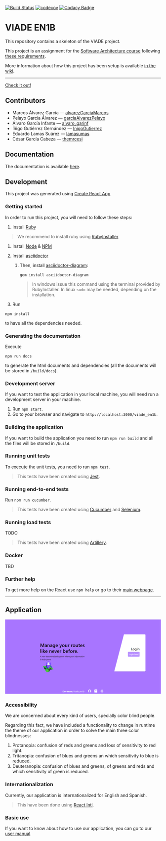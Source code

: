 [![Build Status](https://travis-ci.org/Arquisoft/viade_en1b.svg?branch=master)](https://travis-ci.org/Arquisoft/viade_en1b)
[![codecov](https://codecov.io/gh/Arquisoft/viade_en1b/branch/master/graph/badge.svg)](https://codecov.io/gh/Arquisoft/viade_en1b)
[![Codacy Badge](https://api.codacy.com/project/badge/Grade/eb242ef1364d43c4b134aa6b65acd970)](https://www.codacy.com/gh/Arquisoft/viade_en1b?utm_source=github.com&amp;utm_medium=referral&amp;utm_content=Arquisoft/viade_en1b&amp;utm_campaign=Badge_Grade)

# VIADE EN1B

This repository contains a skeleton of the VIADE project.

This project is an assignment for the [Software Architecture course](https://arquisoft.github.io/) following [these requirements](https://labra.solid.community/public/SoftwareArchitecture/AssignmentDescription/).

More information about how this project has been setup is available [in the wiki](https://github.com/Arquisoft/viade_en1b/wiki).

---

[Check it out!](https://arquisoft.github.io/viade_en1b/)

## Contributors

- Marcos Álvarez García — [alvarezGarciaMarcos](https://github.com/alvarezGarciaMarcos)
- Pelayo García Álvarez — [garciaAlvarezPelayo](https://github.com/garciaAlvarezPelayo)
- Álvaro García Infante — [alvaro_garinf](https://github.com/alvarogarinf)
- Íñigo Gutiérrez Gernández — [InigoGutierrez](https://github.com/InigoGutierrez)
- Eduardo Lamas Suárez — [lamasumas](https://github.com/lamasumas)
- César García Cabeza — [themrcesi](https://github.com/themrcesi)

## Documentation

The documentation is available [here](https://arquisoft.github.io/viade_en1b/docs).

## Development

This project was generated using [Create React App](https://create-react-app.dev/).

### Getting started
In order to run this project, you will need to follow these steps:
1. Install [Ruby](https://www.ruby-lang.org/es/)

> We recommend to install ruby using [RubyInstaller](https://rubyinstaller.org/)

1. Install [Node](https://nodejs.org/) & [NPM](https://www.npmjs.com/)

1. Install [asciidoctor](https://asciidoctor.org/)
    1. Then, install [asciidoctor-diagram](https://asciidoctor.org/docs/asciidoctor-diagram/):
        ``` shell
        gem install asciidoctor-diagram
        ```
        > In windows issue this command using the terminal provided by RubyInstaller. In linux `sudo` may be needed, depending on the installation.

1. Run

```shell
npm install
```

to have all the dependencies needed.

### Generating the documentation

Execute

```shell
npm run docs
```

to generate the html documents and dependencies (all the documents will be stored in `/build/docs`).

### Development server

If you want to test the application in your local machine, you will need run a development server in your machine.

1. Run `npm start`.
2. Go to your browser and navigate to `http://localhost:3000/viade_en1b`.

### Building the application

If you want to build the application you need to run `npm run build` and all the files will be stored in `/build`.

### Running unit tests

To execute the unit tests, you need to run `npm test`.
> This tests have been created using [Jest](https://jestjs.io/).

### Running end-to-end tests

Run `npm run cucumber`.
> This tests have been created using [Cucumber](https://cucumber.io/) and [Selenium](https://www.selenium.dev/).

### Running load tests

TODO

> This tests have been created using [Artillery](https://artillery.io/).

### Docker

TBD

### Further help

To get more help on the React use `npm help` or go to their [main webpage](https://es.reactjs.org/).

---

## Application

![mainApp](public/mainApp.png)

### Accessibility

We are concerned about every kind of users, specially color blind people.

Regarding this fact, we have included a functionality to change in runtime the theme of our application in order to solve the main three color blindnesses:
1. Protanopia: confusion of reds and greens and loss of sensitivity to red light.
2. Tritanopia: confusion of blues and greens an which sensitivity to blue is reduced.
3. Deuteranopia: confusion of blues and greens, of greens and reds and which sensitivity of green is reduced.

### Internationalization

Currently, our application is internationalized for English and Spanish.

> This have been done using [React Intl](https://github.com/formatjs/react-intl).

### Basic use

If you want to know about how to use our application, you can go to our [user manual](https://lamasumas.github.io/Solid/).

